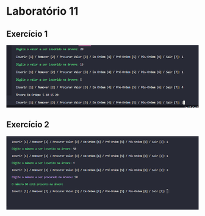 # Laboratório 11

## **Exercício 1**
![ex1](https://github.com/AED-PCO/lab-aed-pco-2022-2-gabriellaxdantas/blob/e33d07111429671f169d68183edfac23c7bc85ac/relatorio/Laboratorio%2012/img/lab12ex1.png)

## **Exercício 2**
![ex2](https://github.com/AED-PCO/lab-aed-pco-2022-2-gabriellaxdantas/blob/e33d07111429671f169d68183edfac23c7bc85ac/relatorio/Laboratorio%2012/img/lab12ex2.png)
